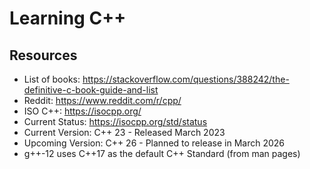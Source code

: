 # Learning C++

## Resources

- List of books: https://stackoverflow.com/questions/388242/the-definitive-c-book-guide-and-list
- Reddit: https://www.reddit.com/r/cpp/
- ISO C++: https://isocpp.org/
- Current Status: https://isocpp.org/std/status
- Current Version: C++ 23 - Released March 2023
- Upcoming Version: C++ 26 - Planned to release in March 2026
- g++-12 uses C++17 as the default C++ Standard (from man pages)
